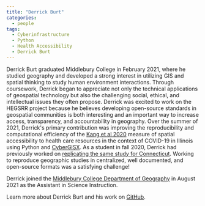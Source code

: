 ```yaml
---
title: "Derrick Burt"
categories:
  - people
tags:
  - Cyberinfrastructure
  - Python
  - Health Accessibility
  - Derrick Burt
---
```


Derrick Burt graduated Middlebury College in February 2021, where he studied geography and developed a strong interest in utilizing GIS and spatial thinking to study human environment interactions.
Through coursework, Derrick began to appreciate not only the technical applications of geospatial technology but also the challenging social, ethical, and intellectual issues they often propose.
Derrick was excited to work on the HEGSRR project because he believes developing open-source standards in geospatial communities is both interesting and an important way to increase access, transparency, and accountability in geography.
Over the summer of 2021, Derrick's primary contribution was improving the reproducibility and computational efficiency of the [Kang et al 2020](https://github.com/HEGSRR/RPr-Kang-2020) measure of spatial accessibility to health care resources in the context of COVID-19 in Illinois using Python and [CyberGISX](https://cybergisxhub.cigi.illinois.edu/).
As a student in fall 2020, Derrick had previously worked on [replicating the same study for Connecticut](https://cybergisxhub.cigi.illinois.edu/blog/middlebury-college-students-reproduce-and-replicate-covid-19-health-care-resource-accessibility-study/).
Working to reproduce geographic studies in centralized, well documented, and open-source formats was a satisfying challenge!

Derrick joined the [Middlebury College Department of Geography](http://www.middlebury.edu/academics/geog) in August 2021 as the Assistant in Science Instruction.

Learn more about Derrick Burt and his work on [GitHub](https://derrickburt.github.io/).
